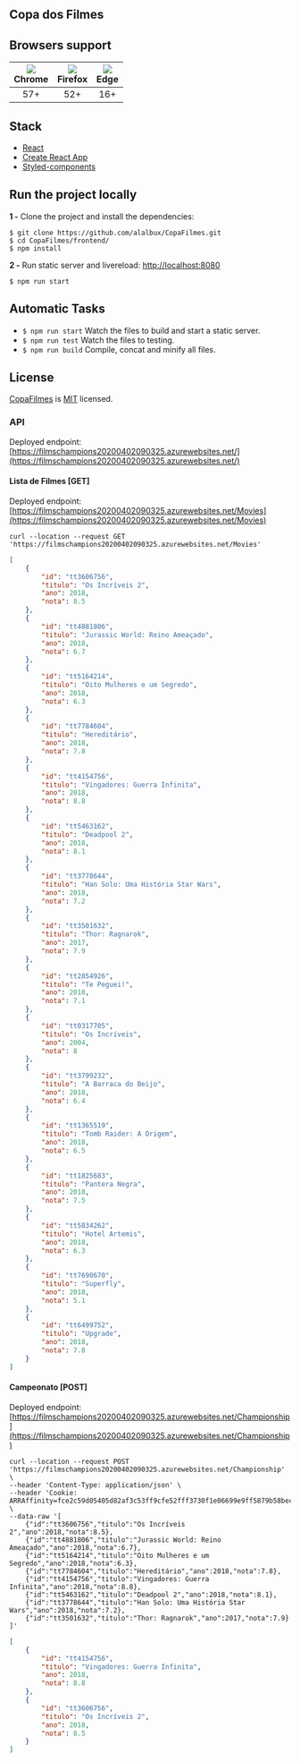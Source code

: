 ## Copa dos Filmes


## Browsers support

| ![](https://www.w3schools.com/images/compatible_chrome.gif)<br>Chrome | ![](https://www.w3schools.com/images/compatible_firefox.gif)<br>Firefox | ![](https://www.w3schools.com/images/compatible_edge.gif)<br>Edge |
| :-------------------------------------------------------------------: | :---------------------------------------------------------------------: | :---------------------------------------------------------------: |
|                                  57+                                  |                                   52+                                   |                                16+                                |

## Stack
- [React](https://github.com/facebook/react)
- [Create React App](https://github.com/facebook/create-react-app)
- [Styled-components](https://www.styled-components.com/)

## Run the project locally

**1 -** Clone the project and install the dependencies:

```
$ git clone https://github.com/alalbux/CopaFilmes.git
$ cd CopaFilmes/frontend/
$ npm install
```

**2 -** Run static server and livereload:
[http://localhost:8080](http://localhost:8080)

```
$ npm run start
```

## Automatic Tasks

- `$ npm run start` Watch the files to build and start a static server.
- `$ npm run test` Watch the files to testing.
- `$ npm run build` Compile, concat and minify all files.


## License

[CopaFilmes]() is [MIT](LICENSE) licensed.

### API

Deployed endpoint: [https://filmschampions20200402090325.azurewebsites.net/](https://filmschampions20200402090325.azurewebsites.net/)


#### Lista de Filmes [GET]
Deployed endpoint: [https://filmschampions20200402090325.azurewebsites.net/Movies](https://filmschampions20200402090325.azurewebsites.net/Movies)

```shell
curl --location --request GET 'https://filmschampions20200402090325.azurewebsites.net/Movies'
```

```json
[
    {
        "id": "tt3606756",
        "titulo": "Os Incríveis 2",
        "ano": 2018,
        "nota": 8.5
    },
    {
        "id": "tt4881806",
        "titulo": "Jurassic World: Reino Ameaçado",
        "ano": 2018,
        "nota": 6.7
    },
    {
        "id": "tt5164214",
        "titulo": "Oito Mulheres e um Segredo",
        "ano": 2018,
        "nota": 6.3
    },
    {
        "id": "tt7784604",
        "titulo": "Hereditário",
        "ano": 2018,
        "nota": 7.8
    },
    {
        "id": "tt4154756",
        "titulo": "Vingadores: Guerra Infinita",
        "ano": 2018,
        "nota": 8.8
    },
    {
        "id": "tt5463162",
        "titulo": "Deadpool 2",
        "ano": 2018,
        "nota": 8.1
    },
    {
        "id": "tt3778644",
        "titulo": "Han Solo: Uma História Star Wars",
        "ano": 2018,
        "nota": 7.2
    },
    {
        "id": "tt3501632",
        "titulo": "Thor: Ragnarok",
        "ano": 2017,
        "nota": 7.9
    },
    {
        "id": "tt2854926",
        "titulo": "Te Peguei!",
        "ano": 2018,
        "nota": 7.1
    },
    {
        "id": "tt0317705",
        "titulo": "Os Incríveis",
        "ano": 2004,
        "nota": 8
    },
    {
        "id": "tt3799232",
        "titulo": "A Barraca do Beijo",
        "ano": 2018,
        "nota": 6.4
    },
    {
        "id": "tt1365519",
        "titulo": "Tomb Raider: A Origem",
        "ano": 2018,
        "nota": 6.5
    },
    {
        "id": "tt1825683",
        "titulo": "Pantera Negra",
        "ano": 2018,
        "nota": 7.5
    },
    {
        "id": "tt5834262",
        "titulo": "Hotel Artemis",
        "ano": 2018,
        "nota": 6.3
    },
    {
        "id": "tt7690670",
        "titulo": "Superfly",
        "ano": 2018,
        "nota": 5.1
    },
    {
        "id": "tt6499752",
        "titulo": "Upgrade",
        "ano": 2018,
        "nota": 7.8
    }
]
```



#### Campeonato [POST]

Deployed endpoint: [https://filmschampions20200402090325.azurewebsites.net/Championship](https://filmschampions20200402090325.azurewebsites.net/Championship)


```shell
curl --location --request POST 'https://filmschampions20200402090325.azurewebsites.net/Championship' \
--header 'Content-Type: application/json' \
--header 'Cookie: ARRAffinity=fce2c59d05405d82af3c53ff9cfe52fff3730f1e06699e9ff5879b58bec61369' \
--data-raw '[
	{"id":"tt3606756","titulo":"Os Incríveis 2","ano":2018,"nota":8.5},
	{"id":"tt4881806","titulo":"Jurassic World: Reino Ameaçado","ano":2018,"nota":6.7},
	{"id":"tt5164214","titulo":"Oito Mulheres e um Segredo","ano":2018,"nota":6.3},
	{"id":"tt7784604","titulo":"Hereditário","ano":2018,"nota":7.8},
	{"id":"tt4154756","titulo":"Vingadores: Guerra Infinita","ano":2018,"nota":8.8},
	{"id":"tt5463162","titulo":"Deadpool 2","ano":2018,"nota":8.1},
	{"id":"tt3778644","titulo":"Han Solo: Uma História Star Wars","ano":2018,"nota":7.2},
	{"id":"tt3501632","titulo":"Thor: Ragnarok","ano":2017,"nota":7.9}
]'
```


```json
[
    {
        "id": "tt4154756",
        "titulo": "Vingadores: Guerra Infinita",
        "ano": 2018,
        "nota": 8.8
    },
    {
        "id": "tt3606756",
        "titulo": "Os Incríveis 2",
        "ano": 2018,
        "nota": 8.5
    }
]
```